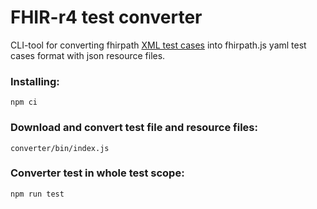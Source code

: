 # FHIR-r4 test converter

CLI-tool for converting fhirpath [XML test cases](https://github.com/HL7/FHIRPath/tree/master/tests/r4/)
into fhirpath.js yaml test cases format with json resource files.

### Installing:
```npm ci```

### Download and convert test file and resource files:
```converter/bin/index.js```

### Converter test in whole test scope:
```npm run test```
